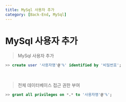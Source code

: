 ```yaml
---
title: MySql 사용자 추가
category: [Back-End, MySql]
---
```


# MySql 사용자 추가

> MySql 사용자 추가

```sql
>> create user '사용자명'@'%' identified by '비밀번호';
```

<br>

> 전체 데이터베이스 접근 권한 부여

```sql
>> grant all privileges on *.* to '사용자명'@'%';
```